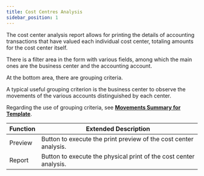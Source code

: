 ```yaml
---
title: Cost Centres Analysis
sidebar_position: 1
---
```


The cost center analysis report allows for printing the details of accounting transactions that have valued each individual cost center, totaling amounts for the cost center itself.

There is a filter area in the form with various fields, among which the main ones are the business center and the accounting account.

At the bottom area, there are grouping criteria.

A typical useful grouping criterion is the business center to observe the movements of the various accounts distinguished by each center.

Regarding the use of grouping criteria, see **[Movements Summary for Template](/docs/finance-area/ledger-records/accounting-report/movements-summary-for-template)**.



| Function  | Extended Description |
| --- | --- |
| Preview | Button to execute the print preview of the cost center analysis. |
| Report | Button to execute the physical print of the cost center analysis. |